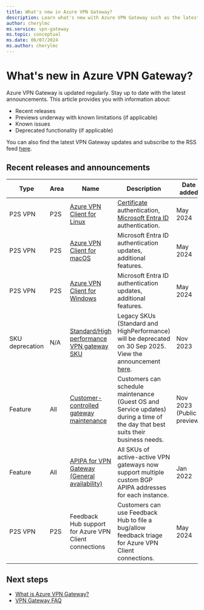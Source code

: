```yaml
---
title: What's new in Azure VPN Gateway?
description: Learn what's new with Azure VPN Gateway such as the latest release notes, known issues, bug fixes, deprecated functionality, and upcoming changes.
author: cherylmc
ms.service: vpn-gateway
ms.topic: conceptual
ms.date: 06/07/2024
ms.author: cherylmc
---
```


# What's new in Azure VPN Gateway?

Azure VPN Gateway is updated regularly. Stay up to date with the latest announcements. This article provides you with information about:

* Recent releases
* Previews underway with known limitations (if applicable)
* Known issues
* Deprecated functionality (if applicable)

You can also find the latest VPN Gateway updates and subscribe to the RSS feed [here](https://azure.microsoft.com/updates/?category=networking&query=azure%20vpn%20gateway).

## Recent releases and announcements

| Type | Area | Name | Description | Date added | Limitations |
|---|---|---|---|---|---|
| P2S VPN | P2S | [Azure VPN Client for Linux](azure-vpn-client-versions.md)| [Certificate](point-to-site-certificate-client-linux-azure-vpn-client.md) authentication, [Microsoft Entra ID ](point-to-site-entra-vpn-client-linux.md) authentication.| May 2024 | N/A|
| P2S VPN | P2S | [Azure VPN Client for macOS](azure-vpn-client-versions.md) | Microsoft Entra ID authentication updates, additional features.  | May 2024 | N/A|
| P2S VPN | P2S | [Azure VPN Client for Windows](azure-vpn-client-versions.md) | Microsoft Entra ID authentication updates, additional features.  | May 2024 | N/A|
|SKU deprecation  | N/A | [Standard/High performance VPN gateway SKU](vpn-gateway-about-skus-legacy.md#sku-deprecation) | Legacy SKUs (Standard and HighPerformance) will be deprecated on 30 Sep 2025. View the announcement [here](https://go.microsoft.com/fwlink/?linkid=2255127).  | Nov 2023 | N/A |
|Feature  | All | [Customer-controlled gateway maintenance](customer-controlled-gateway-maintenance.md) |Customers can schedule maintenance (Guest OS and Service updates) during a time of the day that best suits their business needs.  | Nov 2023 (Public preview)| See the [FAQ](vpn-gateway-vpn-faq.md#customer-controlled).
| Feature | All | [APIPA for VPN Gateway (General availability)](bgp-howto.md#2-create-testvnet1-gateway-with-bgp) | All SKUs of active-active VPN gateways now support multiple custom BGP APIPA addresses for each instance.  | Jan 2022 | N/A |
|P2S VPN| P2S| Feedback Hub support for Azure VPN Client connections | Customers can use Feedback Hub to file a bug/allow feedback triage for Azure VPN Client connections. | May 2024| Windows 11 only|

## Next steps

* [What is Azure VPN Gateway?](vpn-gateway-about-vpngateways.md)
* [VPN Gateway FAQ](vpn-gateway-vpn-faq.md)
